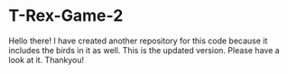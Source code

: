 # T-Rex-Game-2
Hello there! I have created another repository for this code because it includes the birds in it as well. This is the updated version. Please have a look at it. Thankyou!
